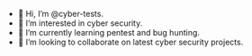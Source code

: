 - 👋 Hi, I’m @cyber-tests.
- 👀 I’m interested in cyber security.
- 🌱 I’m currently learning pentest and bug hunting.
- 💞️ I’m looking to collaborate on latest cyber security projects.

